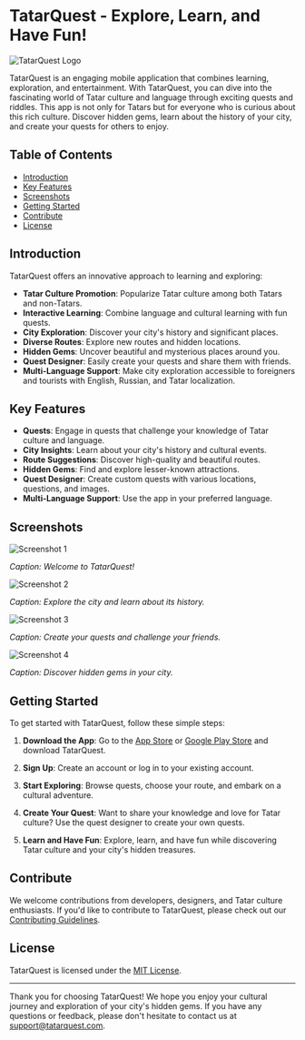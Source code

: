 # TatarQuest - Explore, Learn, and Have Fun!

![TatarQuest Logo](https://drive.google.com/uc?export=view&id=1cl1e3iehL9kgsB9mOCVh9uPPZ-ATOM9z)

TatarQuest is an engaging mobile application that combines learning, exploration, and entertainment. With TatarQuest, you can dive into the fascinating world of Tatar culture and language through exciting quests and riddles. This app is not only for Tatars but for everyone who is curious about this rich culture. Discover hidden gems, learn about the history of your city, and create your quests for others to enjoy.

## Table of Contents
- [Introduction](#introduction)
- [Key Features](#key-features)
- [Screenshots](#screenshots)
- [Getting Started](#getting-started)
- [Contribute](#contribute)
- [License](#license)

## Introduction

TatarQuest offers an innovative approach to learning and exploring:

- **Tatar Culture Promotion**: Popularize Tatar culture among both Tatars and non-Tatars.
- **Interactive Learning**: Combine language and cultural learning with fun quests.
- **City Exploration**: Discover your city's history and significant places.
- **Diverse Routes**: Explore new routes and hidden locations.
- **Hidden Gems**: Uncover beautiful and mysterious places around you.
- **Quest Designer**: Easily create your quests and share them with friends.
- **Multi-Language Support**: Make city exploration accessible to foreigners and tourists with English, Russian, and Tatar localization.

## Key Features

- **Quests**: Engage in quests that challenge your knowledge of Tatar culture and language.
- **City Insights**: Learn about your city's history and cultural events.
- **Route Suggestions**: Discover high-quality and beautiful routes.
- **Hidden Gems**: Find and explore lesser-known attractions.
- **Quest Designer**: Create custom quests with various locations, questions, and images.
- **Multi-Language Support**: Use the app in your preferred language.

## Screenshots

![Screenshot 1]([images/screenshot1.png](https://drive.google.com/file/d/1cl1e3iehL9kgsB9mOCVh9uPPZ-ATOM9z/view?usp=drive_link))

*Caption: Welcome to TatarQuest!*

![Screenshot 2](https://drive.google.com/file/d/1cl1e3iehL9kgsB9mOCVh9uPPZ-ATOM9z/view?usp=drive_link)

*Caption: Explore the city and learn about its history.*

![Screenshot 3]([https://drive.google.com/file/d/1cl1e3iehL9kgsB9mOCVh9uPPZ-ATOM9z/view?usp=drive_link](https://drive.google.com/file/d/1cl1e3iehL9kgsB9mOCVh9uPPZ-ATOM9z/view?usp=sharing))

*Caption: Create your quests and challenge your friends.*

![Screenshot 4](https://drive.google.com/file/d/1cl1e3iehL9kgsB9mOCVh9uPPZ-ATOM9z/view?usp=drive_link)

*Caption: Discover hidden gems in your city.*

## Getting Started

To get started with TatarQuest, follow these simple steps:

1. **Download the App**: Go to the [App Store](#) or [Google Play Store](#) and download TatarQuest.

2. **Sign Up**: Create an account or log in to your existing account.

3. **Start Exploring**: Browse quests, choose your route, and embark on a cultural adventure.

4. **Create Your Quest**: Want to share your knowledge and love for Tatar culture? Use the quest designer to create your own quests.

5. **Learn and Have Fun**: Explore, learn, and have fun while discovering Tatar culture and your city's hidden treasures.

## Contribute

We welcome contributions from developers, designers, and Tatar culture enthusiasts. If you'd like to contribute to TatarQuest, please check out our [Contributing Guidelines](CONTRIBUTING.md).

## License

TatarQuest is licensed under the [MIT License](LICENSE).

---

Thank you for choosing TatarQuest! We hope you enjoy your cultural journey and exploration of your city's hidden gems. If you have any questions or feedback, please don't hesitate to contact us at [support@tatarquest.com](mailto:support@tatarquest.com).
